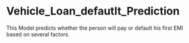 # Vehicle_Loan_defautlt_Prediction

This Model predicts whether the person will pay or default his first EMI based on several factors.   